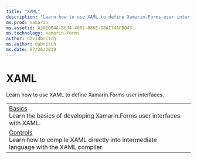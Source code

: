 ```yaml
---
title: "XAML"
description: "Learn how to use XAML to define Xamarin.Forms user interfaces."
ms.prod: xamarin
ms.assetid: A30E0B4A-B634-4002-886E-D8AC74AFB043
ms.technology: xamarin-forms
author: davidbritch
ms.author: dabritch
ms.date: 07/26/2019
---
```


# XAML

Learn how to use XAML to define Xamarin.Forms user interfaces.

| | |
| - | - |
| [Basics](xaml-basics/index.md) <br /> Learn the basics of developing Xamarin.Forms user interfaces with XAML. |
| [Controls](xaml-controls.md) <br /> Learn how to compile XAML directly into intermediate language with the XAML compiler. |
